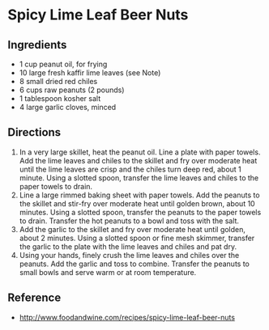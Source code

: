 # Spicy Lime Leaf Beer Nuts

## Ingredients

* 1 cup peanut oil, for frying
* 10 large fresh kaffir lime leaves (see Note)
* 8 small dried red chiles
* 6 cups raw peanuts (2 pounds)
* 1 tablespoon kosher salt
* 4 large garlic cloves, minced

## Directions

1. In a very large skillet, heat the peanut oil. Line a plate with paper towels. Add the lime leaves and chiles to the skillet and fry over moderate heat until the lime leaves are crisp and the chiles turn deep red, about 1 minute. Using a slotted spoon, transfer the lime leaves and chiles to the paper towels to drain.
2. Line a large rimmed baking sheet with paper towels. Add the peanuts to the skillet and stir-fry over moderate heat until golden brown, about 10 minutes. Using a slotted spoon, transfer the peanuts to the paper towels to drain. Transfer the hot peanuts to a bowl and toss with the salt.
3. Add the garlic to the skillet and fry over moderate heat until golden, about 2 minutes. Using a slotted spoon or fine mesh skimmer, transfer the garlic to the plate with the lime leaves and chiles and pat dry.
4. Using your hands, finely crush the lime leaves and chiles over the peanuts. Add the garlic and toss to combine. Transfer the peanuts to small bowls and serve warm or at room temperature.

## Reference

* <http://www.foodandwine.com/recipes/spicy-lime-leaf-beer-nuts>
